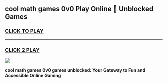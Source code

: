 
## cool math games 0v0 Play Online 👋 Unblocked Games
<h3>
<a href="https://news.freeplayer.one?title=cool_math_games_0v0&ref=17CMG">CLICK TO PLAY</a></h3>
<hr>

<h3>
<a href="https://news.freeplayer.one?title=cool_math_games_0v0&ref=17CMG">CLICK 2 PLAY</a>
  
</h3>

<a href="https://news.freeplayer.one?title=cool_math_games_0v0&ref=17CMG/"><img src="https://clearcache.store/games.png"></a>


**cool math games 0v0 games unblocked: Your Gateway to Fun and Accessible Online Gaming**
